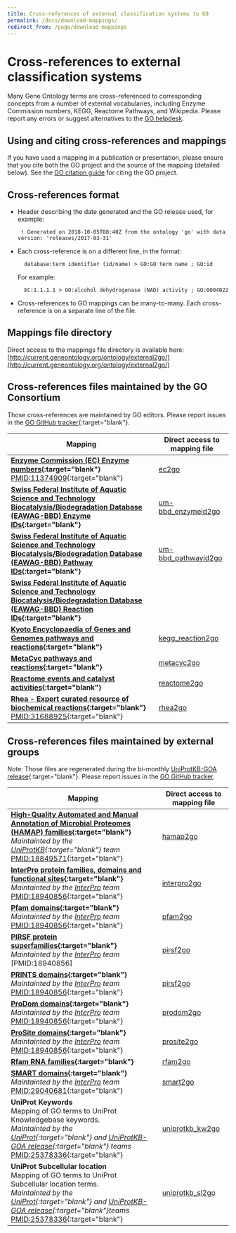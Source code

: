 ```yaml
---
title: Cross-references of external classification systems to GO
permalink: /docs/download-mappings/
redirect_from: /page/download-mappings
---
```


# Cross-references to external classification systems
Many Gene Ontology terms are cross-referenced to corresponding concepts from a number of external vocabularies, including Enzyme Commission numbers, KEGG, Reactome Pathways, and Wikipedia. Please report any errors or suggest alternatives to the [GO helpdesk](http://help.geneontology.org/). 

## Using and citing cross-references and mappings

If you have used a mapping in a publication or presentation, please ensure that you cite both the GO project and the source of the mapping (detailed below). See the [GO citation guide](/docs/go-citation-policy/) for citing the GO project.

## Cross-references format

+ Header describing the date generated and the GO release used, for example: 

     `  ! Generated on 2018-10-05T08:40Z from the ontology 'go' with data version: 'releases/2017-03-31' `

+ Each cross-reference is on a different line, in the format: 

     `  database:term identifier (id/name) > GO:GO term name ; GO:id`
  
     For example:
  
     `  EC:1.1.1.1 > GO:alcohol dehydrogenase (NAD) activity ; GO:0004022`

 + Cross-references to GO mappings can be many-to-many. Each cross-reference is on a separate line of the file.

## Mappings file directory

Direct access to the mappings file directory is available here: [http://current.geneontology.org/ontology/external2go/](http://current.geneontology.org/ontology/external2go/)

## Cross-references files maintained by the GO Consortium

Those cross-references are maintained by GO editors. Please report issues in the [GO GitHub tracker](https://github.com/geneontology/go-ontology/issues/new){:target="blank"}. 

|Mapping |Direct access to mapping file|
|--------|---------|
|**[Enzyme Commission (EC) Enzyme numbers](https://www.qmul.ac.uk/sbcs/iubmb/){:target="blank"}** <br>[PMID:11374909](http://www.ncbi.nlm.nih.gov/pubmed/11374909){:target="blank"} |[ec2go](http://geneontology.org/external2go/ec2go)|
|**[Swiss Federal Institute of Aquatic Science and Technology Biocatalysis/Biodegradation Database (EAWAG-BBD) Enzyme IDs](http://eawag-bbd.ethz.ch/aboutBBD.html){:target="blank"}** | [um-bbd_enzymeid2go](http://geneontology.org/external2go/um-bbd_enzymeid2go)|
|**[Swiss Federal Institute of Aquatic Science and Technology Biocatalysis/Biodegradation Database (EAWAG-BBD) Pathway IDs](http://eawag-bbd.ethz.ch/aboutBBD.html){:target="blank"}** | [um-bbd_pathwayid2go](http://geneontology.org/external2go/um-bbd_pathwayid2go)|
|**[Swiss Federal Institute of Aquatic Science and Technology Biocatalysis/Biodegradation Database (EAWAG-BBD) Reaction IDs](http://eawag-bbd.ethz.ch/aboutBBD.html){:target="blank"}** | <!--[txt](http://geneontology.org/external2go/um-bbd_reactionid2go)-->|
|**[Kyoto Encyclopaedia of Genes and Genomes pathways and reactions](http://www.genome.jp/kegg/){:target="blank"}**  |[kegg_reaction2go](http://geneontology.org/external2go/kegg_reaction2go)|
|**[MetaCyc pathways and reactions](http://metacyc.org/){:target="blank"}** | [metacyc2go](http://geneontology.org/external2go/metacyc2go)|
|**[Reactome events and catalyst activities](http://www.reactome.org/){:target="blank"}** |  [reactome2go](http://geneontology.org/external2go/reactome2go)|
|**[Rhea - Expert curated resource of biochemical reactions](http://www.ebi.ac.uk/rhea/){:target="blank"}** <br>[PMID:31688925](http://www.ncbi.nlm.nih.gov/pubmed/31688925){:target="blank"} | [rhea2go](http://geneontology.org/external2go/rhea2go)|


## Cross-references files maintained by external groups

Note: Those files are regenerated during the bi-monthly [UniProtKB-GOA release](https://www.ebi.ac.uk/GOA/){:target="blank"}. Please report issues in the [GO GitHub tracker](https://github.com/geneontology/go-annotation/issues/new).

|Mapping |Direct access to mapping file|
|--------|---------|
|**[High-Quality Automated and Manual Annotation of Microbial Proteomes (HAMAP) families](http://www.expasy.org/sprot/hamap/){:target="blank"}** <br> *Maintainted by the [UniProtKB](https://www.uniprot.org/){:target="blank"} team* <br> [PMID:18849571](http://www.ncbi.nlm.nih.gov/pubmed/18849571){:target="blank"} | [hamap2go](http://geneontology.org/external2go/hamap2go) |
|**[InterPro protein families, domains and functional sites](http://www.ebi.ac.uk/interpro/){:target="blank"}** <br>*Maintainted by the [InterPro](http://www.ebi.ac.uk/interpro/) team* <br>[PMID:18940856](http://www.ncbi.nlm.nih.gov/pubmed/18940856){:target="blank"} |[interpro2go](http://geneontology.org/external2go/interpro2go)|
|**[Pfam domains](http://pfam.xfam.org/){:target="blank"}** <br>*Maintainted by the [InterPro](http://www.ebi.ac.uk/interpro/) team* <br>[PMID:18940856](http://www.ncbi.nlm.nih.gov/pubmed/18940856){:target="blank"}|[pfam2go](http://geneontology.org/external2go/pfam2go)|
|**[PIRSF protein superfamilies](http://pir.georgetown.edu/pirwww/dbinfo/pirsf.shtml){:target="blank"}** <br>*Maintainted by the [InterPro](http://www.ebi.ac.uk/interpro/) team* <br>[PMID:18940856]|[pirsf2go](http://geneontology.org/external2go/pirsf2go)|
|**[PRINTS domains](http://www.bioinf.manchester.ac.uk/dbbrowser/PRINTS/){:target="blank"}**<br>*Maintainted by the [InterPro](http://www.ebi.ac.uk/interpro/) team* <br>[PMID:18940856](http://www.ncbi.nlm.nih.gov/pubmed/18940856){:target="blank"} |[pirsf2go](http://geneontology.org/external2go/pirsf2go)|
|**[ProDom domains](http://prodom.prabi.fr/prodom/current/html/home.php){:target="blank"}** <br>*Maintainted by the [InterPro](http://www.ebi.ac.uk/interpro/) team* <br>[PMID:18940856](http://www.ncbi.nlm.nih.gov/pubmed/18940856){:target="blank"} |[prodom2go](http://geneontology.org/external2go/prodom2go)|
|**[ProSite domains](http://www.expasy.ch/prosite/){:target="blank"}**<br>*Maintainted by the [InterPro](http://www.ebi.ac.uk/interpro/) team* <br>[PMID:18940856](http://www.ncbi.nlm.nih.gov/pubmed/18940856){:target="blank"} |[prosite2go](http://geneontology.org/external2go/prosite2go)|
|**[Rfam RNA families](http://rfam.xfam.org/){:target="blank"}**<br>|[rfam2go](http://geneontology.org/external2go/rfam2go)|
|**[SMART domains](http://smart.embl-heidelberg.de/){:target="blank"}** <br> *Maintainted by the [InterPro](http://www.ebi.ac.uk/interpro/) team* <br>[PMID:29040681](http://www.ncbi.nlm.nih.gov/pubmed/29040681){:target="blank"} |[smart2go](http://geneontology.org/external2go/smart2go)|
|**UniProt Keywords**<br> Mapping of GO terms to UniProt Knowledgebase keywords. <br>*Maintainted by the [UniProt](http://www.uniprot.org/){:target="blank"} and [UniProtKB-GOA release](https://www.ebi.ac.uk/GOA/){:target="blank"} teams* <br> [PMID:25378336](https://www.ncbi.nlm.nih.gov/pubmed/25378336){:target="blank"} |[uniprotkb_kw2go](http://geneontology.org/external2go/uniprotkb_kw2go)|
|**UniProt Subcellular location**<br> Mapping of GO terms to UniProt Subcellular location terms. <br>*Maintainted by the [UniProt](http://www.uniprot.org/){:target="blank"} and [UniProtKB-GOA release](https://www.ebi.ac.uk/GOA/){:target="blank"}teams* <br>[PMID:25378336](https://www.ncbi.nlm.nih.gov/pubmed/25378336){:target="blank"} |	[uniprotkb_sl2go](http://geneontology.org/external2go/uniprotkb_sl2go)|

